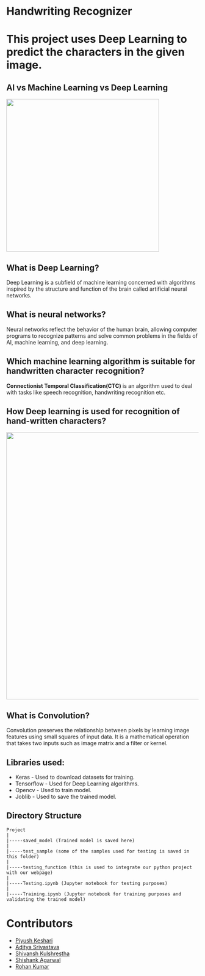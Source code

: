 # Handwriting Recognizer

# This project uses **Deep Learning** to predict the characters in the given image.

## AI vs Machine Learning vs Deep Learning

<img src="https://assets.website-files.com/5fb24a974499e90dae242d98/60f6feb4be651f666b46194a_AI%20vs%20Machine%20Learning%20vs%20Deep%20Learning.jpg" width="400px">

## What is Deep Learning?

Deep Learning is a subfield of machine learning concerned with algorithms inspired by the structure and function of the brain called artificial neural networks.

## What is neural networks?

Neural networks reflect the behavior of the human brain, allowing computer programs to recognize patterns and solve common problems in the fields of AI, machine learning, and deep learning.

## Which machine learning algorithm is suitable for handwritten character recognition?

**Connectionist Temporal Classification(CTC)** is an algorithm used to deal with tasks like speech recognition, handwriting recognition etc.

## How Deep learning is used for recognition of hand-written characters?

<img src="https://miro.medium.com/max/1400/1*XbuW8WuRrAY5pC4t-9DZAQ.jpeg" width="700px">

## What is Convolution?

Convolution preserves the relationship between pixels by learning image features using small squares of input data. It is a mathematical operation that takes two inputs such as image matrix and a filter or kernel.

## Libraries used:

- Keras - Used to download datasets for training.
- Tensorflow - Used for Deep Learning algorithms.
- Opencv - Used to train model.
- Joblib - Used to save the trained model.


## Directory Structure

```text
Project
|
|-----saved_model (Trained model is saved here)
|
|-----test_sample (some of the samples used for testing is saved in this folder)
|
|-----testing_function (this is used to integrate our python project with our webpage)
|
|-----Testing.ipynb (Jupyter notebook for testing purposes)
|
|-----Training.ipynb (Jupyter notebook for training purposes and validating the trained model)
```

# Contributors

- [Piyush Keshari]()
- [Aditya Srivastava]()
- [Shivansh Kulshrestha]()
- [Shishank Agarwal]()
- [Rohan Kumar]()
